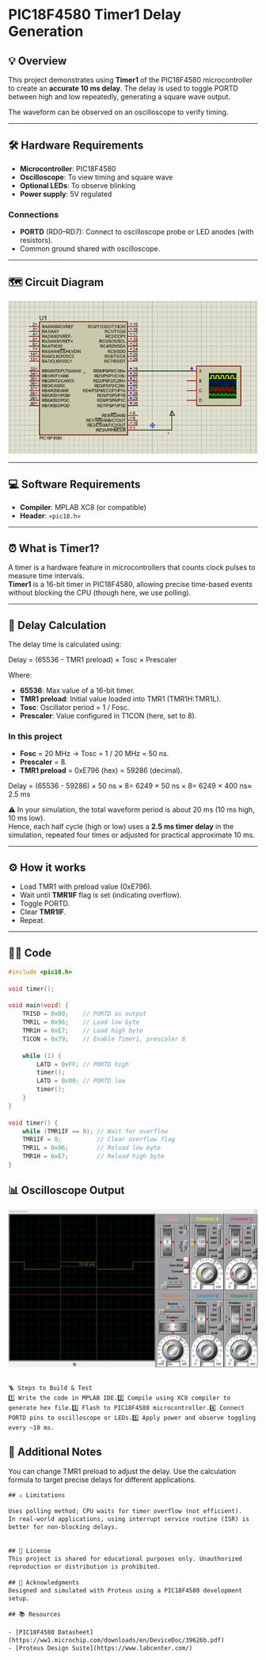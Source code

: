 # PIC18F4580 Timer1 Delay Generation

## 💡 Overview
This project demonstrates using **Timer1** of the PIC18F4580 microcontroller to create an **accurate 10 ms delay**. The delay is used to toggle PORTD between high and low repeatedly, generating a square wave output.  

The waveform can be observed on an oscilloscope to verify timing.

---

## 🛠️ Hardware Requirements

- **Microcontroller**: PIC18F4580
- **Oscilloscope**: To view timing and square wave
- **Optional LEDs**: To observe blinking
- **Power supply**: 5V regulated

### Connections

- **PORTD** (RD0–RD7): Connect to oscilloscope probe or LED anodes (with resistors).
- Common ground shared with oscilloscope.

---

## 🗺️ Circuit Diagram

![Schematic](timer1.png)

---

## 💻 Software Requirements

- **Compiler**: MPLAB XC8 (or compatible)
- **Header**: `<pic18.h>`

---

## ⏰ What is Timer1?

A timer is a hardware feature in microcontrollers that counts clock pulses to measure time intervals.  
**Timer1** is a 16-bit timer in PIC18F4580, allowing precise time-based events without blocking the CPU (though here, we use polling).

---

## 🧮 Delay Calculation

The delay time is calculated using:

Delay = (65536 - TMR1 preload) × Tosc × Prescaler

Where:  
- **65536**: Max value of a 16-bit timer.  
- **TMR1 preload**: Initial value loaded into TMR1 (TMR1H:TMR1L).  
- **Tosc**: Oscillator period = 1 / Fosc.  
- **Prescaler**: Value configured in T1CON (here, set to 8).

### In this project

- **Fosc** = 20 MHz → Tosc = 1 / 20 MHz = 50 ns.
- **Prescaler** = 8.
- **TMR1 preload** = 0xE796 (hex) = 59286 (decimal).

Delay = (65536 - 59286) × 50 ns × 8= 6249 × 50 ns × 8= 6249 × 400 ns≈ 2.5 ms

⚠️ In your simulation, the total waveform period is about 20 ms (10 ms high, 10 ms low).  
Hence, each half cycle (high or low) uses a **2.5 ms timer delay** in the simulation, repeated four times or adjusted for practical approximate 10 ms.

---

## ⚙️ How it works

- Load TMR1 with preload value (0xE796).
- Wait until **TMR1IF** flag is set (indicating overflow).
- Toggle PORTD.
- Clear **TMR1IF**.
- Repeat.

---

## 🧑‍💻 Code

```c
#include <pic18.h>

void timer();

void main(void) {
    TRISD = 0x00;    // PORTD as output
    TMR1L = 0x96;    // Load low byte
    TMR1H = 0xE7;    // Load high byte
    T1CON = 0x79;    // Enable Timer1, prescaler 8

    while (1) {
        LATD = 0xFF; // PORTD high
        timer();
        LATD = 0x00; // PORTD low
        timer();
    }
}

void timer() {
    while (TMR1IF == 0); // Wait for overflow
    TMR1IF = 0;          // Clear overflow flag
    TMR1L = 0x96;        // Reload low byte
    TMR1H = 0xE7;        // Reload high byte
}

```

## 📊 Oscilloscope Output

![Schematic](timer1_osc.png)

```

🪜 Steps to Build & Test
1️⃣ Write the code in MPLAB IDE.2️⃣ Compile using XC8 compiler to generate hex file.3️⃣ Flash to PIC18F4580 microcontroller.4️⃣ Connect PORTD pins to oscilloscope or LEDs.5️⃣ Apply power and observe toggling every ~10 ms.

```

## 💬 Additional Notes

You can change TMR1 preload to adjust the delay.
Use the calculation formula to target precise delays for different applications.

``` 
## ⚠️ Limitations

Uses polling method; CPU waits for timer overflow (not efficient).
In real-world applications, using interrupt service routine (ISR) is better for non-blocking delays.


## 📄 License
This project is shared for educational purposes only. Unauthorized reproduction or distribution is prohibited.

## 🙏 Acknowledgments
Designed and simulated with Proteus using a PIC18F4580 development setup.

## 📚 Resources

- [PIC18F4580 Datasheet](https://ww1.microchip.com/downloads/en/DeviceDoc/39626b.pdf)
- [Proteus Design Suite](https://www.labcenter.com/)

```

